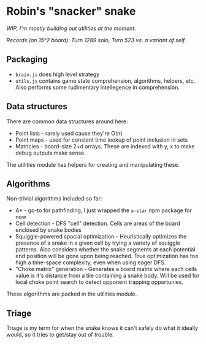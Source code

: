 # Robin's "snacker" snake

*WIP, I'm mostly building out utilities at the moment*.

*Records (on 15^2 board): Turn 1289 solo, Turn 523 vs. a variant of self*.

## Packaging

* `brain.js` does high level strategy
* `utils.js` contains game state comprehension, algorithms, helpers, etc.
	Also performs some rudimentary intellegence in comprehension.

## Data structures

There are common data structures around here:
* Point lists - rarely used cause they're O(n)
* Point maps - used for constant time lookup of point inclusion in sets
* Matricies - board-size 2+d arrays. These are indexed with y, x to make
	debug outputs make sense.

The utilities module has helpers for creating and manipulating these.

## Algorithms

Non-trivial algorithms included so far:
* A* - go-to for pathfinding, I just wrapped the `a-star` npm package for now
* Cell detection - DFS "cell" detection. Cells are areas of the board enclosed 
	by snake bodies
* Squiggle-powered spacial optimization - Heuristically optimizes the presence of a snake in
	a given cell by trying a variety of squiggle patterns. Also considers whether the
	snake segments at each potential end position will be gone upon being reached. True
	optimization has too high a time-space complexity, even when using eager DFS.
* "Choke matrix" generation - Generates a board matrix where each cells value is
	it's distance from a tile containing a snake body. Will be used for local choke
	point search to detect opponent trapping opportunies.

These algorithms are packed in the utilities module.

## Triage

Triage is my term for when the snake knows it can't safely do what it ideally would,
so it tries to get/stay out of trouble.
